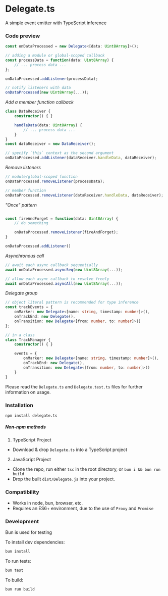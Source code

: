 # Delegate.ts

A simple event emitter with TypeScript inference

### Code preview

```typescript
const onDataProcessed = new Delegate<[data: Uint8Array]>();

// adding a module or global-scoped callback
const processData = function(data: Uint8Array) {
    // ... process data ...
};

onDataProcessed.addListener(processData);

// notify listeners with data
onDataProcessed(new Uint8Array(...));
```

*Add a member function callback*
```typescript
class DataReceiver {
    constructor() { }

    handleData(data: Uint8Array) {
        // ... process data ...
    }
}
const dataReceiver = new DataReceiver();

// specify `this` context as the second argument
onDataProcessed.addListener(dataReceiver.handleData, dataReceiver);
```

*Remove listeners*
```typescript
// module/global-scoped function
onDataProcessed.removeListener(processData);

// member function
onDataProcessed.removeListener(dataReceiver.handleData, dataReceiver);
```

*"Once" pattern*
```typescript

const fireAndForget = function(data: Uint8Array) {
    // do something

    onDataProcessed.removeListener(fireAndForget);
}

onDataProcessed.addListener()
```

*Asynchronous call*
```typescript
// await each async callback sequentially
await onDataProcessed.asyncSeq(new Uint8Array(...));

// allow each async callback to resolve freely
await onDataProcessed.asyncAll(new Uint8Array(...));
```

*Delegate group*
```typescript
// object literal pattern is recommended for type inference
const trackEvents = {
    onMarker: new Delegate<[name: string, timestamp: number]>(),
    onTrackEnd: new Delegate(),
    onTransition: new Delegate<[from: number, to: number]>()
};

// in a class
class TrackManager {
    constructor() { }

    events = {
        onMarker: new Delegate<[name: string, timestamp: number]>(),
        onTrackEnd: new Delegate(),
        onTransition: new Delegate<[from: number, to: number]>()
    }
}
```

Please read the `Delegate.ts` and `Delegate.test.ts` files for further information on usage.

### Installation

```bash
npm install delegate.ts
```
##### Non-npm methods
1. TypeScript Project
- Download & drop `Delegate.ts` into a TypeScript project

2. JavaScript Project
- Clone the repo, run either `tsc` in the root directory, or `bun i && bun run build`
- Drop the built `dist/Delegate.js` into your project.

### Compatibility

- Works in node, bun, browser, etc.
- Requires an ES6+ environment, due to the use of `Proxy` and `Promise`

### Development

Bun is used for testing

To install dev dependencies:

```bash
bun install
```

To run tests:

```bash
bun test
```

To build:

```bash
bun run build
```
